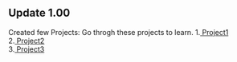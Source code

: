 ## Update 1.00
Created few Projects:
Go throgh these projects to learn.
1.<a href="https://github.com/HarshSharma0007/Web-development/tree/main/Basics/Project1"> Project1</a><br>
2.<a href="https://github.com/HarshSharma0007/Web-development/tree/main/Basics/Project2"> Project2</a><br>
3.<a href="https://github.com/HarshSharma0007/Web-development/tree/main/Basics/Project3"> Project3</a><br>

